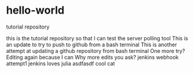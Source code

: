 # hello-world
tutorial repository


this is the tutorial repository so that I can test the server polling tool
This is an update to try to push to github from a bash terminal
This is another attempt at updating a github repository from bash terminal
One more try?
Editing again because I can
Why more edits you ask?
jenkins webhook attempt1
jenkins loves julia
asdfasdf
cool cat
